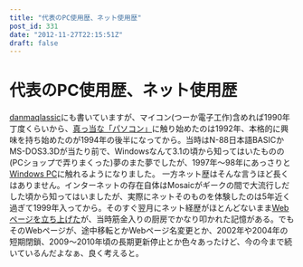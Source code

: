```yaml
---
title: "代表のPC使用歴、ネット使用歴"
post_id: 331
date: "2012-11-27T22:15:51Z"
draft: false
---
```


# 代表のPC使用歴、ネット使用歴

[danmaqlassic](/category/goods?tag=pc)にも書いていますが、マイコン(つーか電子工作)含めれば1990年丁度くらいから、[真っ当な「パソコン」](/pc-h98s)に触り始めたのは1992年、本格的に興味を持ち始めたのが1994年の後半になってから。当時はN-88日本語BASICかMS-DOS3.3Dが当たり前で、Windowsなんて3.1の頃から知ってはいたものの(PCショップで弄りまくった)夢のまた夢でしたが、1997年～98年にあっさりと[Windows PC](/brezza5100cx)に触れるようになりました。 一方ネット歴はそんな言うほど長くはありません。インターネットの存在自体はMosaicがギークの間で大流行しだした頃から知ってはいましたが、実際にネットそのものを体験したのは5年近く過ぎて1999年入ってから。そのすぐ翌月にネット経歴がほとんどないまま[Webページを立ち上げた](/yasimcity2012)が、当時筋金入りの厨房でかなり叩かれた記憶がある。でもそのWebページが、途中移転とかWebページ名変更とか、2002年や2004年の短期閉鎖、2009～2010年頃の長期更新停止とか色々あったけど、今の今まで続いているんだよなぁ、良く考えると。
